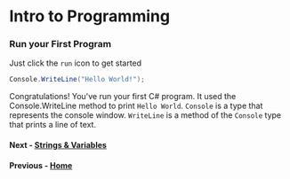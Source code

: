 # Intro to Programming

### Run your First Program
Just click the `run` icon to get started

``` cs --region intro --source-file .\myapp\Program.cs --project .\myapp\myapp.csproj 
Console.WriteLine("Hello World!");
```
Congratulations! You've run your first C# program. It used the Console.WriteLine method to print `Hello World`. `Console` is a type that represents the console window. `WriteLine` is a method of the `Console` type that prints a line of text. 


#### Next - [Strings & Variables](./Strings.md)

#### Previous - [Home](./README.md)